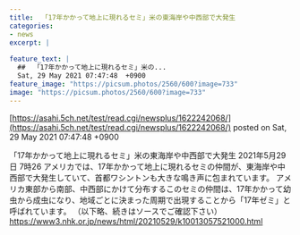 ```yaml
---
title:  「17年かかって地上に現れるセミ」米の東海岸や中西部で大発生  
categories:
- news
excerpt: |
  
feature_text: |
  ##  「17年かかって地上に現れるセミ」米の...
  Sat, 29 May 2021 07:47:48  +0900
feature_image: "https://picsum.photos/2560/600?image=733"
image: "https://picsum.photos/2560/600?image=733"
---
```


[https://asahi.5ch.net/test/read.cgi/newsplus/1622242068/](https://asahi.5ch.net/test/read.cgi/newsplus/1622242068/)
posted on Sat, 29 May 2021 07:47:48  +0900

<!--more-->

「17年かかって地上に現れるセミ」米の東海岸や中西部で大発生 2021年5月29日 7時26 アメリカでは、17年かかって地上に現れるセミの仲間が、東海岸や中西部で大発生していて、首都ワシントンも大きな鳴き声に包まれています。 アメリカ東部から南部、中西部にかけて分布するこのセミの仲間は、17年かかって幼虫から成虫になり、地域ごとに決まった周期で出現することから「17年ゼミ」と呼ばれています。 （以下略、続きはソースでご確認下さい） https://www3.nhk.or.jp/news/html/20210529/k10013057521000.html
